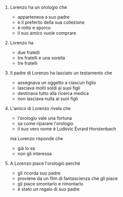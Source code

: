 ---
---

1. Lorenzo ha un orologio che

   * apparteneva a suo padre
   * è il preferito della sua collezione
   * è rotto e sporco
   * il suo amico vuole comprare

2. Lorenzo ha

   * due fratelli
   * tre fratelli e una sorella
   * tre fratelli

3. Il padre di Lorenzo ha lasciato un testamento che

   * assegnava un oggetto a ciascun figlio
   * lasciava molti soldi ai suoi figli
   * destinava tutto alla ricerca medica
   * non lasciava nulla ai suoi figli

4. L'amico di Lorenzo rivela che

   * l'orologio vale una fortuna
   * sa come riparare l'orologio
   * il suo vero nome è Ludovic Évrard Horstenbach

   ma Lorenzo risponde che

   * già lo sa
   * non gli interessa

5. A Lorenzo piace l'orologio perché

   * gli ricorda suo padre
   * proviene da un film di fantascienza che gli piace
   * gli piace smontarlo e rimontarlo
   * è stato un regalo di suo padre
